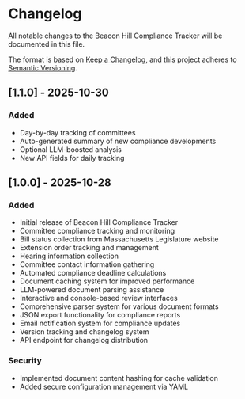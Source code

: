 # Changelog

All notable changes to the Beacon Hill Compliance Tracker will be documented in this file.

The format is based on [Keep a Changelog](https://keepachangelog.com/en/1.0.0/),
and this project adheres to [Semantic Versioning](https://semver.org/spec/v2.0.0.html).

## [1.1.0] - 2025-10-30

### Added
- Day-by-day tracking of committees
- Auto-generated summary of new compliance developments
- Optional LLM-boosted analysis
- New API fields for daily tracking


## [1.0.0] - 2025-10-28

### Added
- Initial release of Beacon Hill Compliance Tracker
- Committee compliance tracking and monitoring
- Bill status collection from Massachusetts Legislature website
- Extension order tracking and management
- Hearing information collection
- Committee contact information gathering
- Automated compliance deadline calculations
- Document caching system for improved performance
- LLM-powered document parsing assistance
- Interactive and console-based review interfaces
- Comprehensive parser system for various document formats
- JSON export functionality for compliance reports
- Email notification system for compliance updates
- Version tracking and changelog system
- API endpoint for changelog distribution

### Security
- Implemented document content hashing for cache validation
- Added secure configuration management via YAML

